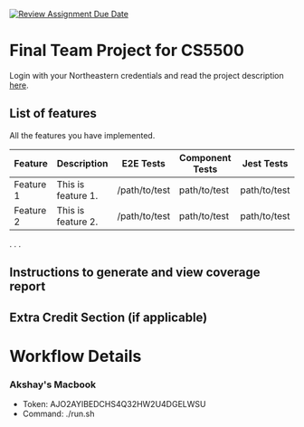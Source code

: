 [![Review Assignment Due Date](https://classroom.github.com/assets/deadline-readme-button-24ddc0f5d75046c5622901739e7c5dd533143b0c8e959d652212380cedb1ea36.svg)](https://classroom.github.com/a/37vDen4S)

# Final Team Project for CS5500

Login with your Northeastern credentials and read the project description [here](https://northeastern-my.sharepoint.com/:w:/g/personal/j_mitra_northeastern_edu/ETUqq9jqZolOr0U4v-gexHkBbCTAoYgTx7cUc34ds2wrTA?e=URQpeI).

## List of features

All the features you have implemented.

| Feature   | Description        | E2E Tests     | Component Tests | Jest Tests   |
| --------- | ------------------ | ------------- | --------------- | ------------ |
| Feature 1 | This is feature 1. | /path/to/test | path/to/test    | path/to/test |
| Feature 2 | This is feature 2. | /path/to/test | path/to/test    | path/to/test |

. . .

## Instructions to generate and view coverage report

## Extra Credit Section (if applicable)

# Workflow Details

### Akshay's Macbook

- Token: AJO2AYIBEDCHS4Q32HW2U4DGELWSU
- Command: ./run.sh
